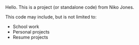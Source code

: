 Hello.
This is a project (or standalone code) from Niko Jones.

This code may include, but is not limited to:

- School work
- Personal projects
- Resume projects

<!---
NikoJones/NikoJones is a ✨ special ✨ repository because its `README.md` (this file) appears on your GitHub profile.
You can click the Preview link to take a look at your changes.
--->
